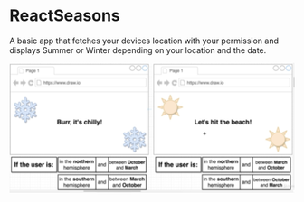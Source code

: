 # ReactSeasons
A basic app that fetches your devices location with your permission and displays Summer or Winter depending on your location and the date.

![App Logic](https://github.com/cyogian/ReactSeasons/raw/master/SeasonsApp.jpg)
